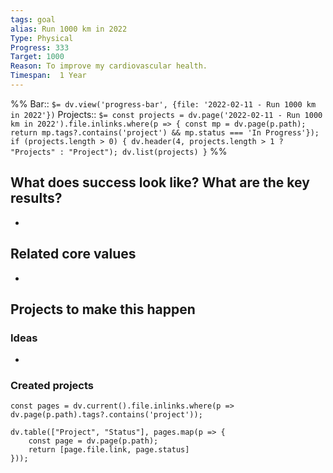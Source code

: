 ```yaml
---
tags: goal
alias: Run 1000 km in 2022
Type: Physical
Progress: 333
Target: 1000
Reason: To improve my cardiovascular health.
Timespan:  1 Year
---
```

%%
Bar:: `$= dv.view('progress-bar', {file: '2022-02-11 - Run 1000 km in 2022'})`
Projects:: `$= const projects = dv.page('2022-02-11 - Run 1000 km in 2022').file.inlinks.where(p => { const mp = dv.page(p.path); return mp.tags?.contains('project') && mp.status === 'In Progress'}); if (projects.length > 0) { dv.header(4, projects.length > 1 ? "Projects" : "Project"); dv.list(projects) }`
%%


## What does success look like? What are the key results?
- 


## Related core values
- 

## Projects to make this happen
### Ideas
- 

### Created projects
```dataviewjs
const pages = dv.current().file.inlinks.where(p => dv.page(p.path).tags?.contains('project'));

dv.table(["Project", "Status"], pages.map(p => {
	const page = dv.page(p.path); 
	return [page.file.link, page.status]
}));
```
